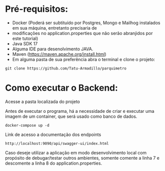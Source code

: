 # Pré-requisitos:
* Docker (Poderá ser subtituído por Postgres, Mongo e Mailhog instalados em sua máquina, entretanto precisaria de
* modificações no application.properties que não serão abranjidos por este tutorial)
* Java SDK 17
* Alguma IDE para desenolvimento JAVA.
* Maven (https://maven.apache.org/install.html)
* Em alguma pasta de sua preferência abra o terminal e clone o projeto:
```
git clone https://github.com/Tatu-Armadillo/parquimetro
```

# Como executar o Backend:
Acesse a pasta localizada do projeto

Antes de executar o programa, há a necessidade de criar e executar uma imagem de um container, que será usado como banco de dados. 
```
docker-compose up -d
```

Link de acesso a documentação dos endpoints 
```
http://localhost:9090/api/swagger-ui/index.html
```

Caso deseje utilizar a aplicação em modo desenvolvimento local com propósito de debugar/testar outros ambientes,
somente comente a linha 7 e descomente a linha 8 do application.properties.